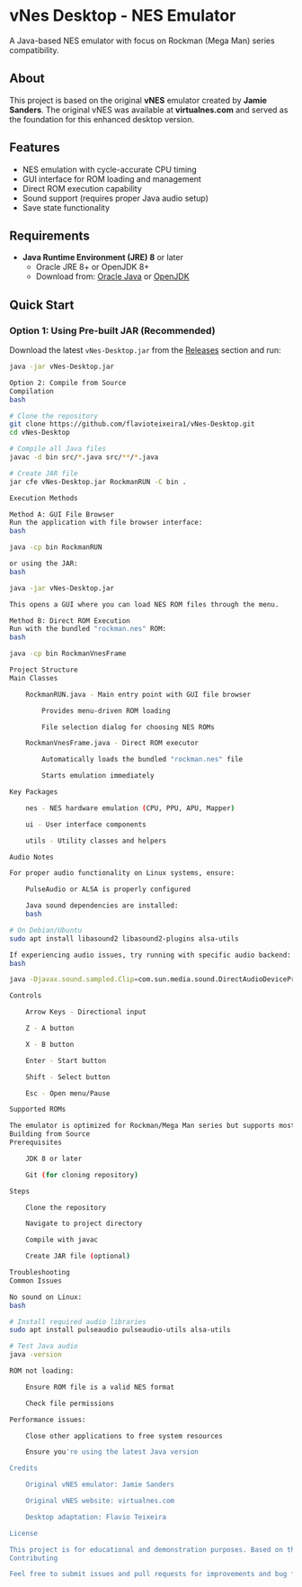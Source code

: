 # vNes Desktop - NES Emulator

A Java-based NES emulator with focus on Rockman (Mega Man) series compatibility.

## About

This project is based on the original **vNES** emulator created by **Jamie Sanders**. 
The original vNES was available at **virtualnes.com** and served as the foundation for this enhanced desktop version.

## Features

- NES emulation with cycle-accurate CPU timing
- GUI interface for ROM loading and management
- Direct ROM execution capability
- Sound support (requires proper Java audio setup)
- Save state functionality

## Requirements

- **Java Runtime Environment (JRE) 8** or later
  - Oracle JRE 8+ or OpenJDK 8+
  - Download from: [Oracle Java](https://www.oracle.com/java/technologies/downloads/) or [OpenJDK](https://openjdk.org/)

## Quick Start

### Option 1: Using Pre-built JAR (Recommended)
Download the latest `vNes-Desktop.jar` from the [Releases](../../releases) section and run:
```bash
java -jar vNes-Desktop.jar

Option 2: Compile from Source
Compilation
bash

# Clone the repository
git clone https://github.com/flavioteixeira1/vNes-Desktop.git
cd vNes-Desktop

# Compile all Java files
javac -d bin src/*.java src/**/*.java

# Create JAR file
jar cfe vNes-Desktop.jar RockmanRUN -C bin .

Execution Methods

Method A: GUI File Browser
Run the application with file browser interface:
bash

java -cp bin RockmanRUN

or using the JAR:
bash

java -jar vNes-Desktop.jar

This opens a GUI where you can load NES ROM files through the menu.

Method B: Direct ROM Execution
Run with the bundled "rockman.nes" ROM:
bash

java -cp bin RockmanVnesFrame

Project Structure
Main Classes

    RockmanRUN.java - Main entry point with GUI file browser

        Provides menu-driven ROM loading

        File selection dialog for choosing NES ROMs

    RockmanVnesFrame.java - Direct ROM executor

        Automatically loads the bundled "rockman.nes" file

        Starts emulation immediately

Key Packages

    nes - NES hardware emulation (CPU, PPU, APU, Mapper)

    ui - User interface components

    utils - Utility classes and helpers

Audio Notes

For proper audio functionality on Linux systems, ensure:

    PulseAudio or ALSA is properly configured

    Java sound dependencies are installed:
    bash

# On Debian/Ubuntu
sudo apt install libasound2 libasound2-plugins alsa-utils

If experiencing audio issues, try running with specific audio backend:
bash

java -Djavax.sound.sampled.Clip=com.sun.media.sound.DirectAudioDeviceProvider -jar vNes-Desktop.jar

Controls

    Arrow Keys - Directional input

    Z - A button

    X - B button

    Enter - Start button

    Shift - Select button

    Esc - Open menu/Pause

Supported ROMs

The emulator is optimized for Rockman/Mega Man series but supports most NES ROMs. The bundled "rockman.nes" file is included for demonstration.
Building from Source
Prerequisites

    JDK 8 or later

    Git (for cloning repository)

Steps

    Clone the repository

    Navigate to project directory

    Compile with javac

    Create JAR file (optional)

Troubleshooting
Common Issues

No sound on Linux:
bash

# Install required audio libraries
sudo apt install pulseaudio pulseaudio-utils alsa-utils

# Test Java audio
java -version

ROM not loading:

    Ensure ROM file is a valid NES format

    Check file permissions

Performance issues:

    Close other applications to free system resources

    Ensure you're using the latest Java version

Credits

    Original vNES emulator: Jamie Sanders

    Original vNES website: virtualnes.com

    Desktop adaptation: Flavio Teixeira

License

This project is for educational and demonstration purposes. Based on the original vNES emulator.
Contributing

Feel free to submit issues and pull requests for improvements and bug fixes.
